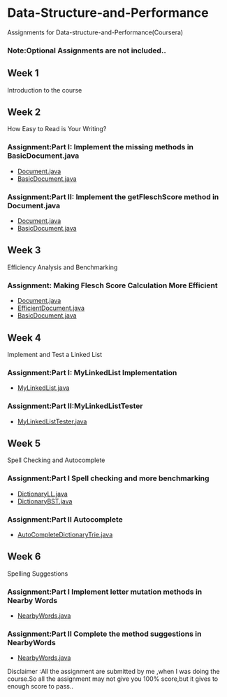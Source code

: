 # Data-Structure-and-Performance

Assignments for Data-structure-and-Performance(Coursera)<br>
### Note:Optional Assignments are not included..
## Week 1

Introduction to the course<br>

## Week 2
How Easy to Read is Your Writing?

### Assignment:Part I:  Implement the missing methods in BasicDocument.java<br>
* <a href="https://github.com/hackSumit/Data-Structure-and-Performance/tree/master/MOOCTextEditor/src/document/Document.java">Document.java</a> 
* <a href="https://github.com/hackSumit/Data-Structure-and-Performance/tree/master/MOOCTextEditor/src/document/BasicDocument.java">BasicDocument.java</a> 

### Assignment:Part II:  Implement the getFleschScore method in Document.java<br>
* <a href="https://github.com/hackSumit/Data-Structure-and-Performance/tree/master/MOOCTextEditor/src/document/Document.java">Document.java</a> 
* <a href="https://github.com/hackSumit/Data-Structure-and-Performance/tree/master/MOOCTextEditor/src/document/BasicDocument.java">BasicDocument.java</a> 

## Week 3 
Efficiency Analysis and Benchmarking
### Assignment: Making Flesch Score Calculation More Efficient<br>
* <a href="https://github.com/hackSumit/Data-Structure-and-Performance/tree/master/MOOCTextEditor/src/document/Document.java">Document.java</a> 
* <a href="https://github.com/hackSumit/Data-Structure-and-Performance/tree/master/MOOCTextEditor/src/document/EfficientDocument.java">EfficientDocument.java</a> 
* <a href="https://github.com/hackSumit/Data-Structure-and-Performance/tree/master/MOOCTextEditor/src/document/BasicDocument.java">BasicDocument.java</a> 

## Week 4
Implement and Test a Linked List
### Assignment:Part I: MyLinkedList Implementation<br>
* <a href="https://github.com/hackSumit/Data-Structure-and-Performance/blob/master/MOOCTextEditor/src/textgen/MyLinkedList.java">MyLinkedList.java</a> 
### Assignment:Part II:MyLinkedListTester<br>
* <a href="https://github.com/hackSumit/Data-Structure-and-Performance/tree/master/MOOCTextEditor/src/document/ MyLinkedListTester.java"> MyLinkedListTester.java</a> 

## Week 5
Spell Checking and Autocomplete
### Assignment:Part I Spell checking and more benchmarking
* <a href="https://github.com/hackSumit/Data-Structure-and-Performance/blob/master/MOOCTextEditor/src/spelling/DictionaryLL.java"> DictionaryLL.java </a> 
* <a href="https://github.com/hackSumit/Data-Structure-and-Performance/blob/master/MOOCTextEditor/src/spelling/DictionaryBST.java"> DictionaryBST.java </a>

### Assignment:Part II Autocomplete
* <a href="https://github.com/hackSumit/Data-Structure-and-Performance/blob/master/MOOCTextEditor/src/spelling/ AutoCompleteDictionaryTrie.java"> AutoCompleteDictionaryTrie.java</a> 

## Week 6
Spelling Suggestions
### Assignment:Part I Implement letter mutation methods in Nearby Words
* <a href="https://github.com/hackSumit/Data-Structure-and-Performance/blob/master/MOOCTextEditor/src/spelling/NearbyWords.java"> NearbyWords.java </a> 
  
### Assignment:Part II Complete the method suggestions in NearbyWords
* <a href="https://github.com/hackSumit/Data-Structure-and-Performance/blob/master/MOOCTextEditor/src/spelling/NearbyWords.java"> NearbyWords.java </a> 


Disclaimer :All the assignment are submitted by me ,when I was doing the course.So all the assignment may not give you 100% score,but it gives to enough score to pass..
